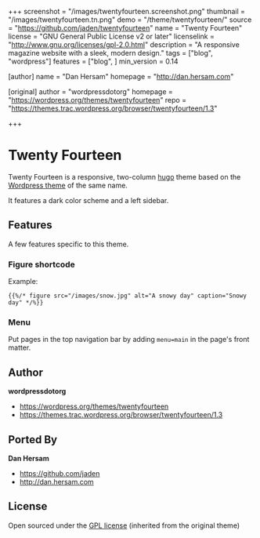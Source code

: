 +++
screenshot = "/images/twentyfourteen.screenshot.png"
thumbnail = "/images/twentyfourteen.tn.png"
demo = "/theme/twentyfourteen/"
source = "https://github.com/jaden/twentyfourteen"
name = "Twenty Fourteen"
license = "GNU General Public License v2 or later"
licenselink = "http://www.gnu.org/licenses/gpl-2.0.html"
description = "A responsive magazine website with a sleek, modern design."
tags = ["blog", "wordpress"]
features = ["blog", ]
min_version = 0.14

[author]
    name = "Dan Hersam"
    homepage = "http://dan.hersam.com"

[original]
    author =  "wordpressdotorg"
    homepage = "https://wordpress.org/themes/twentyfourteen"
    repo = "https://themes.trac.wordpress.org/browser/twentyfourteen/1.3"

+++

# Twenty Fourteen

Twenty Fourteen is a responsive, two-column [hugo](http://hugo.spf13.com) theme based on the [Wordpress theme](https://wordpress.org/themes/twentyfourteen) of the same name.

It features a dark color scheme and a left sidebar.

## Features

A few features specific to this theme.

### Figure shortcode

Example:

`{{%/* figure src="/images/snow.jpg" alt="A snowy day" caption="Snowy day" */%}}`

### Menu

Put pages in the top navigation bar by adding `menu=main` in the page's front matter.

## Author
**wordpressdotorg**
- <https://wordpress.org/themes/twentyfourteen>
- <https://themes.trac.wordpress.org/browser/twentyfourteen/1.3>

## Ported By
**Dan Hersam**
- <https://github.com/jaden>
- <http://dan.hersam.com>

## License

Open sourced under the [GPL license](LICENSE.md) (inherited from the original theme)
